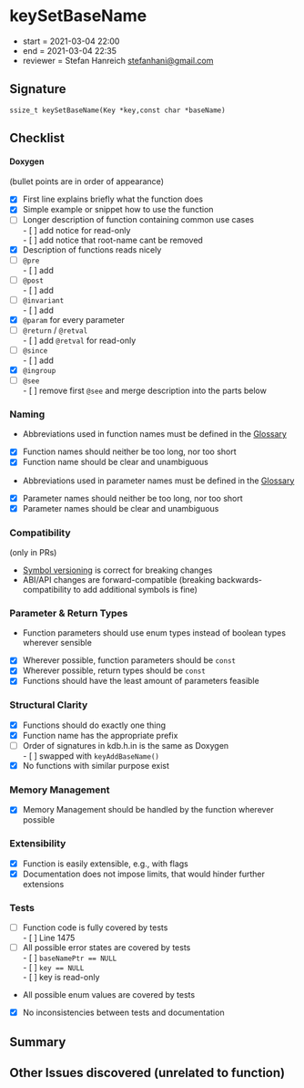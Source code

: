 # keySetBaseName

- start = 2021-03-04 22:00
- end = 2021-03-04 22:35
- reviewer = Stefan Hanreich <stefanhani@gmail.com>

## Signature

`ssize_t keySetBaseName(Key *key,const char *baseName)`

## Checklist

#### Doxygen

(bullet points are in order of appearance)

- [x] First line explains briefly what the function does
- [x] Simple example or snippet how to use the function
- [ ] Longer description of function containing common use cases  
       - [ ] add notice for read-only  
       - [ ] add notice that root-name cant be removed
- [x] Description of functions reads nicely
- [ ] `@pre`  
       - [ ] add
- [ ] `@post`  
       - [ ] add
- [ ] `@invariant`  
       - [ ] add
- [x] `@param` for every parameter
- [ ] `@return` / `@retval`  
       - [ ] add `@retval` for read-only
- [ ] `@since`  
       - [ ] add
- [x] `@ingroup`
- [ ] `@see`  
       - [ ] remove first `@see` and merge description into the parts below

### Naming

- Abbreviations used in function names must be defined in the
  [Glossary](/doc/help/elektra-glossary.md)
- [x] Function names should neither be too long, nor too short
- [x] Function name should be clear and unambiguous
- Abbreviations used in parameter names must be defined in the
  [Glossary](/doc/help/elektra-glossary.md)
- [x] Parameter names should neither be too long, nor too short
- [x] Parameter names should be clear and unambiguous

### Compatibility

(only in PRs)

- [Symbol versioning](/doc/dev/symbol-versioning.md)
  is correct for breaking changes
- ABI/API changes are forward-compatible (breaking backwards-compatibility
  to add additional symbols is fine)

### Parameter & Return Types

- Function parameters should use enum types instead of boolean types
  wherever sensible
- [x] Wherever possible, function parameters should be `const`
- [x] Wherever possible, return types should be `const`
- [x] Functions should have the least amount of parameters feasible

### Structural Clarity

- [x] Functions should do exactly one thing
- [x] Function name has the appropriate prefix
- [ ] Order of signatures in kdb.h.in is the same as Doxygen  
       - [ ] swapped with `keyAddBaseName()`
- [x] No functions with similar purpose exist

### Memory Management

- [x] Memory Management should be handled by the function wherever possible

### Extensibility

- [x] Function is easily extensible, e.g., with flags
- [x] Documentation does not impose limits, that would hinder further extensions

### Tests

- [ ] Function code is fully covered by tests  
       - [ ] Line 1475
- [ ] All possible error states are covered by tests  
       - [ ] `baseNamePtr == NULL`  
       - [ ] `key == NULL`  
       - [ ] key is read-only
- All possible enum values are covered by tests
- [x] No inconsistencies between tests and documentation

## Summary

## Other Issues discovered (unrelated to function)
